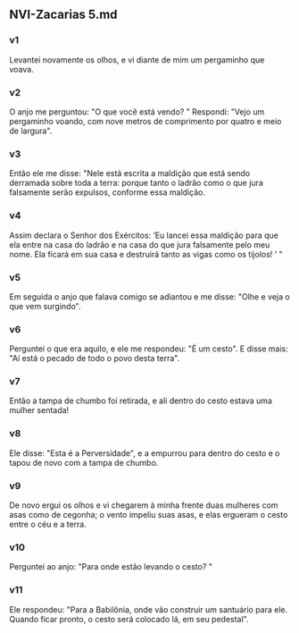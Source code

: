 ## NVI-Zacarias 5.md
### v1
 Levantei novamente os olhos, e vi diante de mim um pergaminho que voava.
### v2
 O anjo me perguntou: "O que você está vendo? " Respondi: "Vejo um pergaminho voando, com nove metros de comprimento por quatro e meio de largura".
### v3
 Então ele me disse: "Nele está escrita a maldição que está sendo derramada sobre toda a terra: porque tanto o ladrão como o que jura falsamente serão expulsos, conforme essa maldição.
### v4
 Assim declara o Senhor dos Exércitos: ‘Eu lancei essa maldição para que ela entre na casa do ladrão e na casa do que jura falsamente pelo meu nome. Ela ficará em sua casa e destruirá tanto as vigas como os tijolos! ’ "
### v5
 Em seguida o anjo que falava comigo se adiantou e me disse: "Olhe e veja o que vem surgindo".
### v6
 Perguntei o que era aquilo, e ele me respondeu: "É um cesto". E disse mais: "Aí está o pecado de todo o povo desta terra".
### v7
 Então a tampa de chumbo foi retirada, e ali dentro do cesto estava uma mulher sentada!
### v8
 Ele disse: "Esta é a Perversidade", e a empurrou para dentro do cesto e o tapou de novo com a tampa de chumbo.
### v9
 De novo ergui os olhos e vi chegarem à minha frente duas mulheres com asas como de cegonha; o vento impeliu suas asas, e elas ergueram o cesto entre o céu e a terra.
### v10
 Perguntei ao anjo: "Para onde estão levando o cesto? "
### v11
 Ele respondeu: "Para a Babilônia, onde vão construir um santuário para ele. Quando ficar pronto, o cesto será colocado lá, em seu pedestal".
